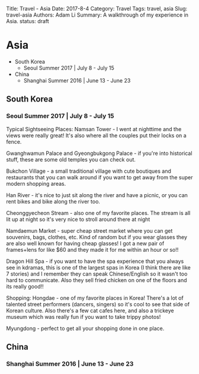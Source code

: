 Title: Travel - Asia
Date: 2017-8-4
Category: Travel
Tags: travel, asia
Slug: travel-asia
Authors: Adam Li
Summary: A walkthrough of my experience in Asia.
status: draft
# Asia
<!-- MarkdownTOC -->

- South Korea
    - Seoul Summer 2017 | July 8 - July 15
- China
    - Shanghai Summer 2016 | June 13 - June 23

<!-- /MarkdownTOC -->


## South Korea
### Seoul Summer 2017 | July 8 - July 15
Typical Sightseeing Places:
Namsan Tower - I went at nighttime and the views were really great! It's also where all the couples put their locks on a fence.

Gwanghwamun Palace and Gyeongbukgong Palace - if you're into historical stuff, these are some old temples you can check out.

Bukchon Village - a small traditional village with cute boutiques and restaurants that you can walk around if you want to get away from the super modern shopping areas.

Han River - it's nice to just sit along the river and have a picnic, or you can rent bikes and bike along the river too.

Cheonggyecheon Stream - also one of my favorite places. The stream is all lit up at night so it's very nice to stroll around there at night

Namdaemun Market - super cheap street market where you can get souvenirs, bags, clothes, etc. Kind of random but if you wear glasses they are also well known for having cheap glasses! I got a new pair of frames+lens for like $60 and they made it for me within an hour or so!!

Dragon Hill Spa - if you want to have the spa experience that you always see in kdramas, this is one of the largest spas in Korea (I think there are like 7 stories) and I remember they can speak Chinese/English so it wasn't too hard to communicate. Also they sell fried chicken on one of the floors and its really good!!

Shopping:
Hongdae - one of my favorite places in Korea! There's a lot of talented street performers (dancers, singers) so it's cool to see that side of Korean culture. Also there's a few cat cafes here, and also a trickeye museum which was really fun if you want to take trippy photos!

Myungdong - perfect to get all your shopping done in one place.

## China
### Shanghai Summer 2016 | June 13 - June 23